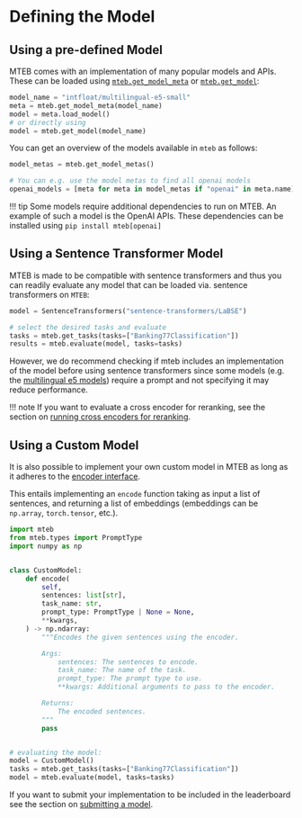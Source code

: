 # Defining the Model

## Using a pre-defined Model

MTEB comes with an implementation of many popular models and APIs. These can be loaded using [`mteb.get_model_meta`](../api/model.md#mteb.get_model_meta) or [`mteb.get_model`](../api/model.md#mteb.get_model):

```python
model_name = "intfloat/multilingual-e5-small"
meta = mteb.get_model_meta(model_name)
model = meta.load_model()
# or directly using
model = mteb.get_model(model_name)
```

You can get an overview of the models available in `mteb` as follows:

```python
model_metas = mteb.get_model_metas()

# You can e.g. use the model metas to find all openai models
openai_models = [meta for meta in model_metas if "openai" in meta.name]
```

!!! tip
    Some models require additional dependencies to run on MTEB. An example of such a model is the OpenAI APIs.
    These dependencies can be installed using `pip install mteb[openai]`

## Using a Sentence Transformer Model

MTEB is made to be compatible with sentence transformers and thus you can readily evaluate any model that can be loaded via. sentence transformers
on `MTEB`:

```python
model = SentenceTransformers("sentence-transformers/LaBSE")

# select the desired tasks and evaluate
tasks = mteb.get_tasks(tasks=["Banking77Classification"])
results = mteb.evaluate(model, tasks=tasks)
```

However, we do recommend checking if mteb includes an implementation of the model before using sentence transformers since some models (e.g. the [multilingual e5 models](https://huggingface.co/collections/intfloat/multilingual-e5-text-embeddings-67b2b8bb9bff40dec9fb3534)) require a prompt and not specifying it may reduce performance.

!!! note
    If you want to evaluate a cross encoder for reranking, see the section on [running cross encoders for reranking](./running_the_evaluation.md#running-cross-encoders-on-reranking).

## Using a Custom Model

It is also possible to implement your own custom model in MTEB as long as it adheres to the [encoder interface](https://github.com/embeddings-benchmark/mteb/blob/main/mteb/encoder_interface.py#L21).

This entails implementing an `encode` function taking as input a list of sentences, and returning a list of embeddings (embeddings can be `np.array`, `torch.tensor`, etc.).

```python
import mteb
from mteb.types import PromptType
import numpy as np


class CustomModel:
    def encode(
        self,
        sentences: list[str],
        task_name: str,
        prompt_type: PromptType | None = None,
        **kwargs,
    ) -> np.ndarray:
        """Encodes the given sentences using the encoder.

        Args:
            sentences: The sentences to encode.
            task_name: The name of the task.
            prompt_type: The prompt type to use.
            **kwargs: Additional arguments to pass to the encoder.

        Returns:
            The encoded sentences.
        """
        pass


# evaluating the model:
model = CustomModel()
tasks = mteb.get_tasks(tasks=["Banking77Classification"])
model = mteb.evaluate(model, tasks=tasks)
```

If you want to submit your implementation to be included in the leaderboard see the section on [submitting a model](https://github.com/embeddings-benchmark/mteb/blob/main/docs/adding_a_model.md).
